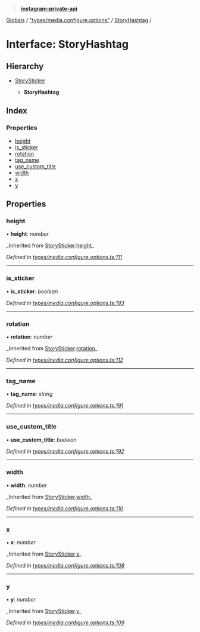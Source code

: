 > **[instagram-private-api](../README.md)**

[Globals](../README.md) / ["types/media.configure.options"](../modules/_types_media_configure_options_.md) / [StoryHashtag](_types_media_configure_options_.storyhashtag.md) /

# Interface: StoryHashtag

## Hierarchy

- [StorySticker](_types_media_configure_options_.storysticker.md)

  - **StoryHashtag**

## Index

### Properties

- [height](_types_media_configure_options_.storyhashtag.md#height)
- [is_sticker](_types_media_configure_options_.storyhashtag.md#is_sticker)
- [rotation](_types_media_configure_options_.storyhashtag.md#rotation)
- [tag_name](_types_media_configure_options_.storyhashtag.md#tag_name)
- [use_custom_title](_types_media_configure_options_.storyhashtag.md#use_custom_title)
- [width](_types_media_configure_options_.storyhashtag.md#width)
- [x](_types_media_configure_options_.storyhashtag.md#x)
- [y](_types_media_configure_options_.storyhashtag.md#y)

## Properties

### height

• **height**: _number_

_Inherited from [StorySticker](\_types_media_configure_options_.storysticker.md).[height](_types_media_configure_options_.storysticker.md#height)\_

_Defined in [types/media.configure.options.ts:111](https://github.com/realinstadude/instagram-private-api/blob/4ae8fec/src/types/media.configure.options.ts#L111)_

---

### is_sticker

• **is_sticker**: _boolean_

_Defined in [types/media.configure.options.ts:193](https://github.com/realinstadude/instagram-private-api/blob/4ae8fec/src/types/media.configure.options.ts#L193)_

---

### rotation

• **rotation**: _number_

_Inherited from [StorySticker](\_types_media_configure_options_.storysticker.md).[rotation](_types_media_configure_options_.storysticker.md#rotation)\_

_Defined in [types/media.configure.options.ts:112](https://github.com/realinstadude/instagram-private-api/blob/4ae8fec/src/types/media.configure.options.ts#L112)_

---

### tag_name

• **tag_name**: _string_

_Defined in [types/media.configure.options.ts:191](https://github.com/realinstadude/instagram-private-api/blob/4ae8fec/src/types/media.configure.options.ts#L191)_

---

### use_custom_title

• **use_custom_title**: _boolean_

_Defined in [types/media.configure.options.ts:192](https://github.com/realinstadude/instagram-private-api/blob/4ae8fec/src/types/media.configure.options.ts#L192)_

---

### width

• **width**: _number_

_Inherited from [StorySticker](\_types_media_configure_options_.storysticker.md).[width](_types_media_configure_options_.storysticker.md#width)\_

_Defined in [types/media.configure.options.ts:110](https://github.com/realinstadude/instagram-private-api/blob/4ae8fec/src/types/media.configure.options.ts#L110)_

---

### x

• **x**: _number_

_Inherited from [StorySticker](\_types_media_configure_options_.storysticker.md).[x](_types_media_configure_options_.storysticker.md#x)\_

_Defined in [types/media.configure.options.ts:108](https://github.com/realinstadude/instagram-private-api/blob/4ae8fec/src/types/media.configure.options.ts#L108)_

---

### y

• **y**: _number_

_Inherited from [StorySticker](\_types_media_configure_options_.storysticker.md).[y](_types_media_configure_options_.storysticker.md#y)\_

_Defined in [types/media.configure.options.ts:109](https://github.com/realinstadude/instagram-private-api/blob/4ae8fec/src/types/media.configure.options.ts#L109)_
